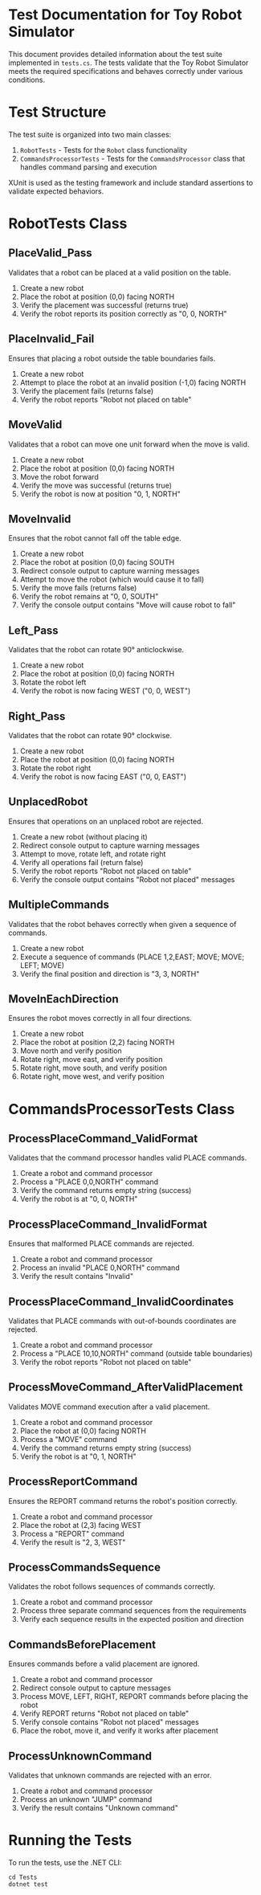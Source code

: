 # Test Documentation for Toy Robot Simulator
This document provides detailed information about the test suite implemented in `tests.cs`. 
The tests validate that the Toy Robot Simulator meets the required specifications and behaves correctly under various conditions.

# Test Structure
The test suite is organized into two main classes:
1. `RobotTests` - Tests for the  `Robot` class functionality
2. `CommandsProcessorTests` - Tests for the `CommandsProcessor` class that handles command parsing and execution

XUnit is used as the testing framework and include standard assertions to validate expected behaviors.

# RobotTests Class
## PlaceValid_Pass
Validates that a robot can be placed at a valid position on the table.
1. Create a new robot
2. Place the robot at position (0,0) facing NORTH
3. Verify the placement was successful (returns true)
4. Verify the robot reports its position correctly as "0, 0, NORTH"

## PlaceInvalid_Fail
Ensures that placing a robot outside the table boundaries fails.
1. Create a new robot
2. Attempt to place the robot at an invalid position (-1,0) facing NORTH
3. Verify the placement fails (returns false)
4. Verify the robot reports "Robot not placed on table"

## MoveValid
Validates that a robot can move one unit forward when the move is valid.
1. Create a new robot
2. Place the robot at position (0,0) facing NORTH
3. Move the robot forward
4. Verify the move was successful (returns true)
5. Verify the robot is now at position "0, 1, NORTH"

## MoveInvalid
Ensures that the robot cannot fall off the table edge.
1. Create a new robot
2. Place the robot at position (0,0) facing SOUTH
3. Redirect console output to capture warning messages
4. Attempt to move the robot (which would cause it to fall)
5. Verify the move fails (returns false)
6. Verify the robot remains at "0, 0, SOUTH"
7. Verify the console output contains "Move will cause robot to fall"

## Left_Pass
Validates that the robot can rotate 90° anticlockwise.
1. Create a new robot
2. Place the robot at position (0,0) facing NORTH
3. Rotate the robot left
4. Verify the robot is now facing WEST ("0, 0, WEST")

## Right_Pass
Validates that the robot can rotate 90° clockwise.
1. Create a new robot
2. Place the robot at position (0,0) facing NORTH
3. Rotate the robot right
4. Verify the robot is now facing EAST ("0, 0, EAST")

## UnplacedRobot
Ensures that operations on an unplaced robot are rejected.
1. Create a new robot (without placing it)
2. Redirect console output to capture warning messages
3. Attempt to move, rotate left, and rotate right
4. Verify all operations fail (return false)
5. Verify the robot reports "Robot not placed on table"
6. Verify the console output contains "Robot not placed" messages

## MultipleCommands
Validates that the robot behaves correctly when given a sequence of commands.
1. Create a new robot
2. Execute a sequence of commands (PLACE 1,2,EAST; MOVE; MOVE; LEFT; MOVE)
3. Verify the final position and direction is "3, 3, NORTH"

## MoveInEachDirection
Ensures the robot moves correctly in all four directions.
1. Create a new robot
2. Place the robot at position (2,2) facing NORTH
3. Move north and verify position
4. Rotate right, move east, and verify position
5. Rotate right, move south, and verify position
6. Rotate right, move west, and verify position

# CommandsProcessorTests Class
## ProcessPlaceCommand_ValidFormat
Validates that the command processor handles valid PLACE commands.
1. Create a robot and command processor
2. Process a "PLACE 0,0,NORTH" command
3. Verify the command returns empty string (success)
4. Verify the robot is at "0, 0, NORTH"

## ProcessPlaceCommand_InvalidFormat
Ensures that malformed PLACE commands are rejected.
1. Create a robot and command processor
2. Process an invalid "PLACE 0,NORTH" command
3. Verify the result contains "Invalid"

## ProcessPlaceCommand_InvalidCoordinates
Validates that PLACE commands with out-of-bounds coordinates are rejected.
1. Create a robot and command processor
2. Process a "PLACE 10,10,NORTH" command (outside table boundaries)
3. Verify the robot reports "Robot not placed on table"

## ProcessMoveCommand_AfterValidPlacement
Validates MOVE command execution after a valid placement.
1. Create a robot and command processor
2. Place the robot at (0,0) facing NORTH
3. Process a "MOVE" command
4. Verify the command returns empty string (success)
5. Verify the robot is at "0, 1, NORTH"

## ProcessReportCommand
Ensures the REPORT command returns the robot's position correctly.
1. Create a robot and command processor
2. Place the robot at (2,3) facing WEST
3. Process a "REPORT" command
4. Verify the result is "2, 3, WEST"

## ProcessCommandsSequence
Validates the robot follows sequences of commands correctly.
1. Create a robot and command processor
2. Process three separate command sequences from the requirements
3. Verify each sequence results in the expected position and direction

## CommandsBeforePlacement
Ensures commands before a valid placement are ignored.
1. Create a robot and command processor
2. Redirect console output to capture messages
3. Process MOVE, LEFT, RIGHT, REPORT commands before placing the robot
4. Verify REPORT returns "Robot not placed on table"
5. Verify console contains "Robot not placed" messages
6. Place the robot, move it, and verify it works after placement

## ProcessUnknownCommand
Validates that unknown commands are rejected with an error.
1. Create a robot and command processor
2. Process an unknown "JUMP" command
3. Verify the result contains "Unknown command"


# Running the Tests
To run the tests, use the .NET CLI:
```
cd Tests
dotnet test
```